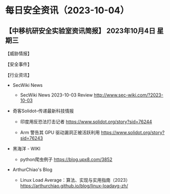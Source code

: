 # 每日安全资讯（2023-10-04）

【中移杭研安全实验室资讯简报】
2023年10月4日 星期三
---------------------------
【威胁情报】

【安全事件】

【行业资讯】

- SecWiki News
  - SecWiki News 2023-10-03 Review
http://www.sec-wiki.com/?2023-10-03

- 奇客Solidot–传递最新科技情报
  - 印度用反恐法打击记者
https://www.solidot.org/story?sid=76244

  - Arm 警告其 GPU 驱动漏洞正被活跃利用
https://www.solidot.org/story?sid=76243

- 黑海洋 - WIKI
  - python爬虫例子
https://blog.upx8.com/3852

- ArthurChiao's Blog
  - Linux Load Average：算法、实现与实用指南（2023）
https://arthurchiao.github.io/blog/linux-loadavg-zh/

